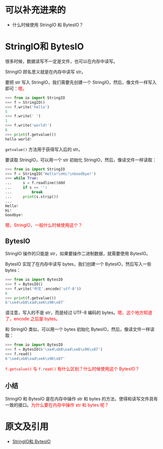 
# 可以补充进来的

- 什么时候使用 StringIO 和 BytesIO？

# StringIO和 BytesIO


很多时候，数据读写不一定是文件，也可以在内存中读写。

StringIO 顾名思义就是在内存中读写 str。

要把 str 写入 StringIO，我们需要先创建一个 StringIO，然后，像文件一样写入即可：<span style="color:red;">嗯。</span>

```py
>>> from io import StringIO
>>> f = StringIO()
>>> f.write('hello')
5
>>> f.write(' ')
1
>>> f.write('world!')
6
>>> print(f.getvalue())
hello world!
```

`getvalue()` 方法用于获得写入后的 str。

要读取 StringIO，可以用一个 str 初始化 StringIO，然后，像读文件一样读取：

```py
>>> from io import StringIO
>>> f = StringIO('Hello!\nHi!\nGoodbye!')
>>> while True:
...     s = f.readline()ddd
...     if s == '':
...         break
...     print(s.strip())
...
Hello!
Hi!
Goodbye!
```

<span style="color:red;">嗯，StringIO，一般什么时候使用这个？</span>

## BytesIO

StringIO 操作的只能是 str，如果要操作二进制数据，就需要使用 BytesIO。

BytesIO 实现了在内存中读写 bytes，我们创建一个 BytesIO，然后写入一些 bytes：

```py
>>> from io import BytesIO
>>> f = BytesIO()
>>> f.write('中文'.encode('utf-8'))
6
>>> print(f.getvalue())
b'\xe4\xb8\xad\xe6\x96\x87'
```

请注意，写入的不是 str，而是经过 UTF-8 编码的 bytes。<span style="color:red;">嗯，这个地方知道了，encode 之后是 bytes。</span>

和 StringIO 类似，可以用一个 bytes 初始化 BytesIO，然后，像读文件一样读取：

```py
>>> from io import BytesIO
>>> f = BytesIO(b'\xe4\xb8\xad\xe6\x96\x87')
>>> f.read()
b'\xe4\xb8\xad\xe6\x96\x87'
```

<span style="color:red;">`f.getvalue()` 与 `f.read()` 有什么区别？什么时候使用这个 BytesIO？</span>

## 小结

StringIO 和 BytesIO 是在内存中操作 str 和 bytes 的方法，使得和读写文件具有一致的接口。<span style="color:red;">为什么要在内存中操作 str 和 bytes 呢？</span>



# 原文及引用

- [StringIO和 BytesIO](https://www.liaoxuefeng.com/wiki/0014316089557264a6b348958f449949df42a6d3a2e542c000/001431918785710e86a1a120ce04925bae155012c7fc71e000)
